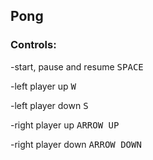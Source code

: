 ## Pong
### Controls:

-start, pause and resume <kbd>SPACE</kbd>

-left player up <kbd>W</kbd>

-left player down <kbd>S</kbd>
 
-right player up <kbd>ARROW UP</kbd>

-right player down <kbd>ARROW DOWN</kbd>
